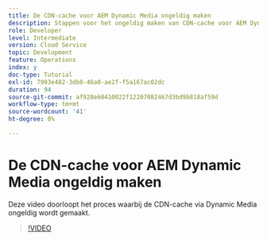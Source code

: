 ```yaml
---
title: De CDN-cache voor AEM Dynamic Media ongeldig maken
description: Stappen voor het ongeldig maken van CDN-cache voor AEM Dynamic Media
role: Developer
level: Intermediate
version: Cloud Service
topic: Development
feature: Operations
index: y
doc-type: Tutorial
exl-id: 7993e482-3db0-46a0-ae2f-f5a167ac02dc
duration: 94
source-git-commit: af928e60410022f12207082467d3bd9b818af59d
workflow-type: tm+mt
source-wordcount: '41'
ht-degree: 0%

---
```


# De CDN-cache voor AEM Dynamic Media ongeldig maken

Deze video doorloopt het proces waarbij de CDN-cache via Dynamic Media ongeldig wordt gemaakt.

>[!VIDEO](https://video.tv.adobe.com/v/335457?quality=12&learn=on)
